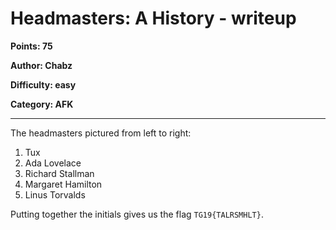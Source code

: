 # Headmasters: A History - writeup
**Points: 75**

**Author: Chabz**

**Difficulty: easy**

**Category: AFK**

---

The headmasters pictured from left to right:

1. Tux
2. Ada Lovelace
3. Richard Stallman
4. Margaret Hamilton
5. Linus Torvalds

Putting together the initials gives us
the flag `TG19{TALRSMHLT}`.
